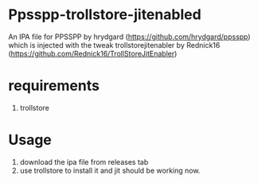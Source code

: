 # Ppsspp-trollstore-jitenabled

An IPA file for PPSSPP by hrydgard (https://github.com/hrydgard/ppsspp) which is injected with the tweak trollstorejitenabler by Rednick16 (https://github.com/Rednick16/TrollStoreJitEnabler)
# requirements
1) trollstore
# Usage
1) download the ipa file from releases tab
2) use trollstore to install it and jit should be working now.
